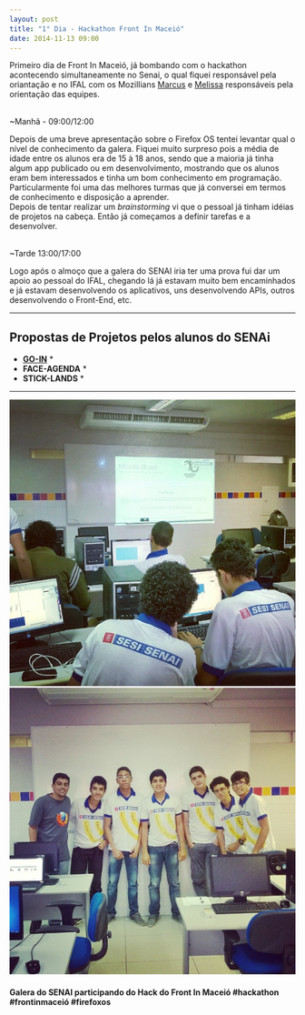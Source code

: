 ```yaml
---
layout: post
title: "1° Dia - Hackathon Front In Maceió"
date: 2014-11-13 09:00
---
```


<p>
Primeiro dia de Front In Maceió, já bombando com o hackathon acontecendo simultaneamente no Senai, o qual fiquei responsável pela oriantação e no IFAL com os Mozillians <a href="https://mozillians.org/pt-BR/u/mv.nsaad">Marcus</a> e <a href="https://pt-br.facebook.com/melissa.devens">Melissa</a> responsáveis pela orientação das equipes.
</p>
</br>
~Manhã - 09:00/12:00
</br>
<p>
    Depois de uma breve apresentação sobre o Firefox OS tentei levantar qual o nível de conhecimento da galera. Fiquei muito surpreso pois a média de idade entre os alunos era de 15 à 18 anos, sendo que a maioria já tinha algum app publicado ou em desenvolvimento, mostrando que os alunos eram bem interessados e tinha um bom conhecimento em programação. Particularmente foi uma das melhores turmas que já conversei em termos de conhecimento e disposição a aprender.
    </br>
    Depois de tentar realizar um <i>brainstorming</i> vi que o pessoal já tinham idéias de projetos na cabeça. Então já começamos a definir tarefas e a desenvolver.
</p>
</br>
~Tarde 13:00/17:00
</br>
<p>
    Logo após o almoço que a galera do SENAI iria ter uma prova fui dar um apoio ao pessoal do IFAL, chegando lá já estavam muito bem encaminhados e já estavam desenvolvendo os aplicativos, uns desenvolvendo APIs, outros desenvolvendo o Front-End, etc. 
</p>

---
## Propostas de Projetos pelos alunos do SENAi
* **[GO-IN](https://marketplace.firefox.com/app/face-agenda)** *
* **FACE-AGENDA** *
* **STICK-LANDS** *
---    
<div>
       <img src="/public/img/1_dia_hackathon_front_in_maceio_1.jpg" alt="Pessoal do SENAI no Hackatthon do Front In Maceió">
        <img src="/public/img/1_dia_hackathon_front_in_maceio_2.jpg" alt="Pessoal do SENAI no Hackatthon do Front In Maceió">
       <h4>
           Galera do SENAI participando do Hack do Front In Maceió #hackathon #frontinmaceió #firefoxos
       </h4>
</div>